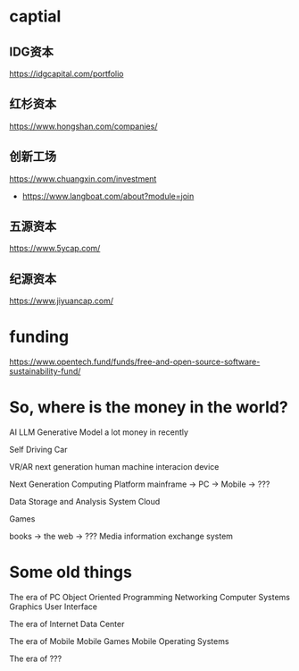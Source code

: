 
# captial

## IDG资本
https://idgcapital.com/portfolio

## 红杉资本
https://www.hongshan.com/companies/

## 创新工场
https://www.chuangxin.com/investment

- https://www.langboat.com/about?module=join

## 五源资本
https://www.5ycap.com/

## 纪源资本

https://www.jiyuancap.com/


# funding

https://www.opentech.fund/funds/free-and-open-source-software-sustainability-fund/

# So, where is the money in the world?

AI LLM Generative Model a lot money in recently

Self Driving Car

VR/AR next generation human machine interacion device

Next Generation Computing Platform
mainframe -> PC -> Mobile -> ???

Data Storage and Analysis System
Cloud

Games

books -> the web -> ???
Media 
information exchange system



# Some old things

The era of PC
Object Oriented Programming
Networking Computer Systems
Graphics User Interface

The era of Internet
Data Center

The era of Mobile
Mobile Games
Mobile Operating Systems


The era of ???